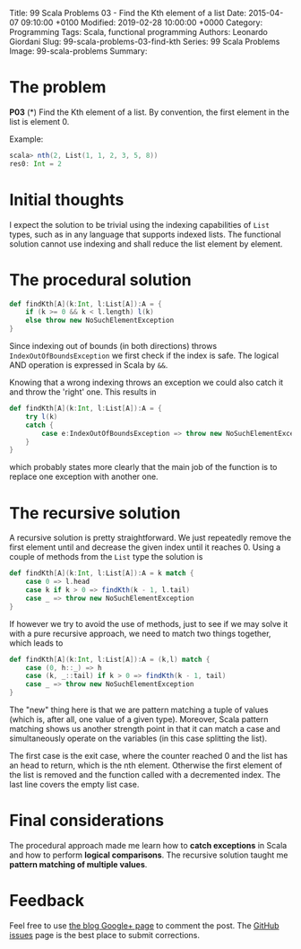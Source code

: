 Title: 99 Scala Problems 03 - Find the Kth element of a list
Date: 2015-04-07 09:10:00 +0100
Modified: 2019-02-28 10:00:00 +0000
Category: Programming
Tags: Scala, functional programming
Authors: Leonardo Giordani
Slug: 99-scala-problems-03-find-kth
Series: 99 Scala Problems
Image: 99-scala-problems
Summary: 

# The problem

**P03** (*) Find the Kth element of a list.
By convention, the first element in the list is element 0.

Example:

``` scala
scala> nth(2, List(1, 1, 2, 3, 5, 8))
res0: Int = 2
```

# Initial thoughts

I expect the solution to be trivial using the indexing capabilities of `List` types, such as in any language that supports indexed lists. The functional solution cannot use indexing and shall reduce the list element by element.

# The procedural solution

``` scala
def findKth[A](k:Int, l:List[A]):A = {
    if (k >= 0 && k < l.length) l(k)
    else throw new NoSuchElementException
}
```

Since indexing out of bounds (in both directions) throws `IndexOutOfBoundsException` we first check if the index is safe. The logical AND operation is expressed in Scala by `&&`.

Knowing that a wrong indexing throws an exception we could also catch it and throw the 'right' one. This results in 

``` scala
def findKth[A](k:Int, l:List[A]):A = {
    try l(k)
    catch {
        case e:IndexOutOfBoundsException => throw new NoSuchElementException
    }
}
```

which probably states more clearly that the main job of the function is to replace one exception with another one.

# The recursive solution

A recursive solution is pretty straightforward. We just repeatedly remove the first element until and decrease the given index until it reaches 0. Using a couple of methods from the `List` type the solution is

``` scala
def findKth[A](k:Int, l:List[A]):A = k match {
    case 0 => l.head
    case k if k > 0 => findKth(k - 1, l.tail)
    case _ => throw new NoSuchElementException  
}
```

If however we try to avoid the use of methods, just to see if we may solve it with a pure recursive approach, we need to match two things together, which leads to

``` scala
def findKth[A](k:Int, l:List[A]):A = (k,l) match {
    case (0, h::_) => h
    case (k, _::tail) if k > 0 => findKth(k - 1, tail)
    case _ => throw new NoSuchElementException
}
```

The "new" thing here is that we are pattern matching a tuple of values (which is, after all, one value of a given type). Moreover, Scala pattern matching shows us another strength point in that it can match a case and simultaneously operate on the variables (in this case splitting the list).

The first case is the exit case, where the counter reached 0 and the list has an head to return, which is the nth element. Otherwise the first element of the list is removed and the function called with a decremented index. The last line covers the empty list case.

# Final considerations

The procedural approach made me learn how to **catch exceptions** in Scala and how to perform **logical comparisons**. The recursive solution taught me **pattern matching of multiple values**.

# Feedback

Feel free to use [the blog Google+ page](https://plus.google.com/u/0/111444750762335924049) to comment the post. The [GitHub issues](http://github.com/TheDigitalCatOnline/thedigitalcatonline.github.com/issues) page is the best place to submit corrections.
